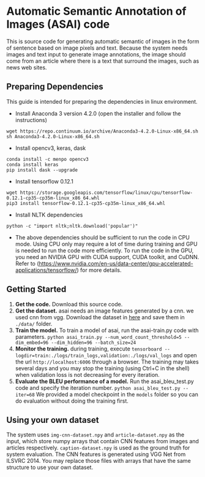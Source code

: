 # Automatic Semantic Annotation of Images (ASAI) code

This is source code for generating automatic semantic of images in the form of sentence based on image pixels and text. Because the system needs images and text input to generate image annotations, the image should come from an article where there is a text that surround the images, such as news web sites.

## Preparing Dependencies
This guide is intended for preparing the dependencies in linux environment.
* Install Anaconda 3 version 4.2.0 (open the installer and follow the instructions)
```shell
wget https://repo.continuum.io/archive/Anaconda3-4.2.0-Linux-x86_64.sh
sh Anaconda3-4.2.0-Linux-x86_64.sh
```
* Install opencv3, keras, dask
```shell
conda install -c menpo opencv3
conda install keras
pip install dask --upgrade
```
* Install tensorflow 0.12.1
```shell
wget https://storage.googleapis.com/tensorflow/linux/cpu/tensorflow-0.12.1-cp35-cp35m-linux_x86_64.whl
pip3 install tensorflow-0.12.1-cp35-cp35m-linux_x86_64.whl
```
* Install NLTK dependencies
```shell
python -c "import nltk;nltk.download('popular')"
```
* The above dependencies should be sufficient to run the code in CPU mode. Using CPU only may require a lot of time during training and GPU is needed to run the code more efficiently. To run the code in the GPU, you need an NVIDIA GPU with CUDA support, CUDA toolkit, and CuDNN. Refer to (https://www.nvidia.com/en-us/data-center/gpu-accelerated-applications/tensorflow/) for more details.

## Getting Started

1. **Get the code.** Download this source code.
2. **Get the dataset.** asai needs an image features generated by a cnn. we used cnn from vgg. Download the dataset in [here](http://bit.ly/2CcCjvE) and save them in `./data/` folder.
3. **Train the model.** To train a model of asai, run the asai-train.py code with parameters. `python asai_train.py --num_word_count_threshold=5 --dim_embed=96 --dim_hidden=96 --batch_size=24`
4. **Monitor the training.** during training, execute `tensorboard --logdir=train:./logs/train_logs,validation:./logs/val_logs` and open the url `http://localhost:6006` through a browser. The training may takes several days and you may stop the training (using Ctrl+C in the shell) when validation loss is not decreasing for every iteration.
4. **Evaluate the BLEU performance of a model.** Run the asai_bleu_test.py code and specify the iteration number. `python asai_bleu_test.py --iter=68` We provided a model checkpoint in the `models` folder so you can do evaluation without doing the training first.

## Using your own dataset

The system uses `img-cnn-dataset.npy` and `article-dataset.npy` as the input, which store numpy arrays that contain CNN features from images and articles respectively. `caption-dataset.npy` is used as the ground truth for system evaluation. The CNN features is generated using VGG Net from ILSVRC 2014. You may replace those files with arrays that have the same structure to use your own dataset.
